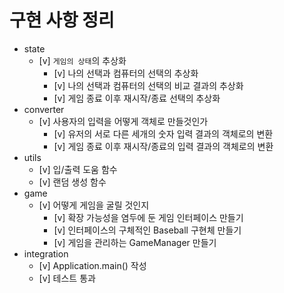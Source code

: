 # 구현 사항 정리

- state
  - [v] `게임의 상태`의 추상화 
    - [v] 나의 선택과 컴퓨터의 선택의 추상화
    - [v] 나의 선택과 컴퓨터의 선택의 비교 결과의 추상화
    - [v] 게임 종료 이후 재시작/종료 선택의 추상화
- converter
  - [v] 사용자의 입력을 어떻게 객체로 만들것인가
    - [v] 유저의 서로 다른 세개의 숫자 입력 결과의 객체로의 변환 
    - [v] 게임 종료 이후 재시작/종료의 입력 결과의 객체로의 변환
- utils
    - [v] 입/출력 도움 함수
    - [v] 랜덤 생성 함수
- game
  - [v] 어떻게 게임을 굴릴 것인지
    - [v] 확장 가능성을 염두에 둔 게임 인터페이스 만들기
    - [v] 인터페이스의 구체적인 Baseball 구현체 만들기
    - [v] 게임을 관리하는 GameManager 만들기  
- integration 
  - [v] Application.main() 작성
  - [v] 테스트 통과 